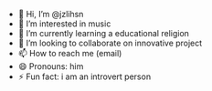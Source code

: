 - 👋 Hi, I’m @jzlihsn
- 👀 I’m interested in music
- 🌱 I’m currently learning a educational religion 
- 💞️ I’m looking to collaborate on innovative project
- 📫 How to reach me (email)
- 😄 Pronouns: him
- ⚡ Fun fact: i am an introvert person 

<!---
jzlihsn/jzlihsn is a ✨ special ✨ repository because its `README.md` (this file) appears on your GitHub profile.
You can click the Preview link to take a look at your changes.
--->
